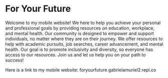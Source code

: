 # For Your Future
Welcome to my mobile website! We here to help you achieve your personal and professional goals by providing resources on education, workplace, and mental health. Our community is designed to empower and support individuals, no matter where they are on their journey. We offer resources to help with academic pursuits, job searches, career advancement, and mental health. Our goal is to promote inclusivity and diversity, so everyone has access to our resources. Join us and let us help you on your path to success!

Here is a link to my mobile website: foryourfuture.gabrielamuriel2.repl.co
